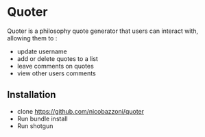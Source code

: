 # Quoter 

Quoter is a philosophy quote generator that users can interact with, allowing them to :
 * update username
 * add or delete quotes to a list
 * leave comments on quotes
 * view other users comments

## Installation 
* clone https://github.com/nicobazzoni/quoter
* Run bundle install
* Run shotgun 

